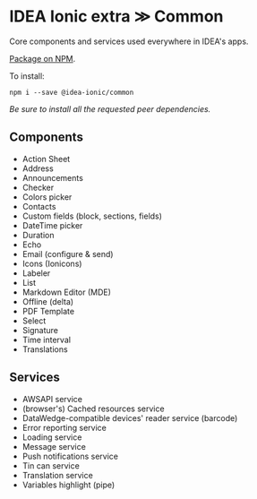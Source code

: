 # IDEA Ionic extra ≫ Common

Core components and services used everywhere in IDEA's apps.

[Package on NPM](https://www.npmjs.com/package/@idea-ionic/common).

To install:

```
npm i --save @idea-ionic/common
```

_Be sure to install all the requested peer dependencies._

## Components

- Action Sheet
- Address
- Announcements
- Checker
- Colors picker
- Contacts
- Custom fields (block, sections, fields)
- DateTime picker
- Duration
- Echo
- Email (configure & send)
- Icons (Ionicons)
- Labeler
- List
- Markdown Editor (MDE)
- Offline (delta)
- PDF Template
- Select
- Signature
- Time interval
- Translations

## Services

- AWSAPI service
- (browser's) Cached resources service
- DataWedge-compatible devices' reader service (barcode)
- Error reporting service
- Loading service
- Message service
- Push notifications service
- Tin can service
- Translation service
- Variables highlight (pipe)
